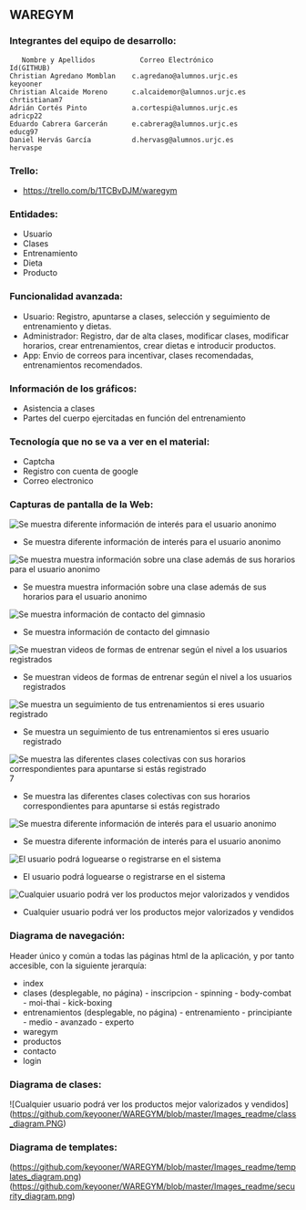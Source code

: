 ## WAREGYM
### Integrantes del equipo de desarrollo:
       Nombre y Apellidos           Correo Electrónico               Id(GITHUB)
    Christian Agredano Momblan    c.agredano@alumnos.urjc.es         keyooner
    Christian Alcaide Moreno      c.alcaidemor@alumnos.urjc.es       chrtistianam7
    Adrián Cortés Pinto           a.cortespi@alumnos.urjc.es         adricp22
    Eduardo Cabrera Garcerán      e.cabrerag@alumnos.urjc.es         educg97
    Daniel Hervás García          d.hervasg@alumnos.urjc.es          hervaspe
 
### Trello: 
- https://trello.com/b/1TCBvDJM/waregym
 
### Entidades: 
- Usuario  
- Clases  
- Entrenamiento  
- Dieta
- Producto
 
### Funcionalidad avanzada:
- Usuario: Registro, apuntarse a clases, selección y seguimiento de entrenamiento y dietas.
- Administrador: Registro, dar de alta clases, modificar clases, modificar horarios, crear entrenamientos, crear dietas e introducir productos.
- App: Envio de correos para incentivar, clases recomendadas, entrenamientos recomendados.

### Información de los gráficos:
- Asistencia a clases
- Partes del cuerpo ejercitadas en función del entrenamiento

### Tecnología que no se va a ver en el material:
- Captcha
- Registro con cuenta de google
- Correo electronico

### Capturas de pantalla de la Web:
![Se muestra diferente información de interés para el usuario anonimo](https://github.com/keyooner/WAREGYM/blob/master/Images_readme/Inicio.PNG "Página principal")
- Se muestra diferente información de interés para el usuario anonimo

![Se muestra muestra información sobre una clase además de sus horarios para el usuario anonimo](https://github.com/keyooner/WAREGYM/blob/master/Images_readme/Clases.PNG "Clases Disponibles")
- Se muestra muestra información sobre una clase además de sus horarios para el usuario anonimo

![Se muestra información de contacto del gimnasio](https://github.com/keyooner/WAREGYM/blob/master/Images_readme/Contacto.PNG "Contacta con el gimnasio")
- Se muestra información de contacto del gimnasio

![Se muestran videos de formas de entrenar según el nivel a los usuarios registrados](https://github.com/keyooner/WAREGYM/blob/master/Images_readme/Entrenamientos.PNG "Diferentes Entrenamientos")
- Se muestran videos de formas de entrenar según el nivel a los usuarios registrados

![Se muestra un seguimiento de tus entrenamientos si eres usuario registrado](https://github.com/keyooner/WAREGYM/blob/master/Images_readme/Entrenamiento-seguimiento.PNG "Entrenamiento Personalizado")
- Se muestra un seguimiento de tus entrenamientos si eres usuario registrado

![Se muestra las diferentes clases colectivas con sus horarios correspondientes para apuntarse si estás registrado](https://github.com/keyooner/WAREGYM/blob/master/Images_readme/Clases.PNG "Diferentes Clases")7
- Se muestra las diferentes clases colectivas con sus horarios correspondientes para apuntarse si estás registrado

![Se muestra diferente información de interés para el usuario anonimo](https://github.com/keyooner/WAREGYM/blob/master/Images_readme/Informacion-gimnasio.PNG "Informacion sobre el gimnasio")
- Se muestra diferente información de interés para el usuario anonimo

![El usuario podrá loguearse o registrarse en el sistema](https://github.com/keyooner/WAREGYM/blob/master/Images_readme/LogIn.PNG "LogIn - Registro")
- El usuario podrá loguearse o registrarse en el sistema

![Cualquier usuario podrá ver los productos mejor valorizados y vendidos](https://github.com/keyooner/WAREGYM/blob/master/Images_readme/Productos.PNG "Productos")
- Cualquier usuario podrá ver los productos mejor valorizados y vendidos

### Diagrama de navegación:
Header único y común a todas las páginas html de la aplicación, y por tanto accesible, con la siguiente jerarquía:
- index
- clases (desplegable, no página)
       - inscripcion
       - spinning
       - body-combat
       - moi-thai
       - kick-boxing
- entrenamientos (desplegable, no página)
       - entrenamiento
       - principiante
       - medio
       - avanzado
       - experto
- waregym
- productos
- contacto
- login

### Diagrama de clases:
![Cualquier usuario podrá ver los productos mejor valorizados y vendidos]
(https://github.com/keyooner/WAREGYM/blob/master/Images_readme/class_diagram.PNG)

### Diagrama de templates:
(https://github.com/keyooner/WAREGYM/blob/master/Images_readme/templates_diagram.png)
(https://github.com/keyooner/WAREGYM/blob/master/Images_readme/security_diagram.png)
